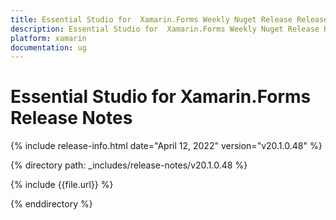 ```yaml
---
title: Essential Studio for  Xamarin.Forms Weekly Nuget Release Release Notes  
description: Essential Studio for  Xamarin.Forms Weekly Nuget Release Release Notes  
platform: xamarin
documentation: ug
---
```


# Essential Studio for  Xamarin.Forms  Release Notes  

{% include release-info.html date="April 12, 2022"  version="v20.1.0.48" %} 


{% directory path: _includes/release-notes/v20.1.0.48 %}

{% include {{file.url}} %}

{% enddirectory %}